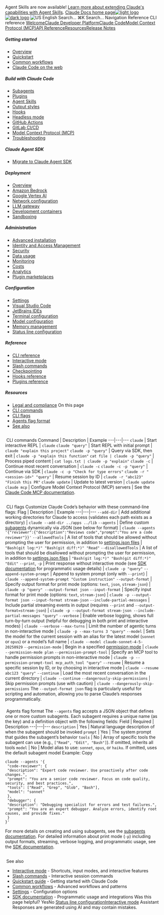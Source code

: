 Agent Skills are now available! [Learn more about extending Claude's capabilities with Agent Skills](/en/docs/agents-and-tools/agent-skills/overview).
[Claude Docs home page![light logo](https://mintcdn.com/anthropic-claude-docs/DcI2Ybid7ZEnFaf0/logo/light.svg?fit=max&auto=format&n=DcI2Ybid7ZEnFaf0&q=85&s=c877c45432515ee69194cb19e9f983a2)![dark logo](https://mintcdn.com/anthropic-claude-docs/DcI2Ybid7ZEnFaf0/logo/dark.svg?fit=max&auto=format&n=DcI2Ybid7ZEnFaf0&q=85&s=f5bb877be0cb3cba86cf6d7c88185216)](/)
![US](https://d3gk2c5xim1je2.cloudfront.net/flags/US.svg)
English
Search...
⌘K
Search...
Navigation
Reference
CLI reference
[Welcome](/en/home)[Claude Developer Platform](/en/docs/intro)[Claude Code](/en/docs/claude-code/overview)[Model Context Protocol (MCP)](/en/docs/mcp)[API Reference](/en/api/messages)[Resources](/en/resources/overview)[Release Notes](/en/release-notes/overview)
##### Getting started
 * [Overview](/en/docs/claude-code/overview)
 * [Quickstart](/en/docs/claude-code/quickstart)
 * [Common workflows](/en/docs/claude-code/common-workflows)
 * [Claude Code on the web](/en/docs/claude-code/claude-code-on-the-web)
##### Build with Claude Code
 * [Subagents](/en/docs/claude-code/sub-agents)
 * [Plugins](/en/docs/claude-code/plugins)
 * [Agent Skills](/en/docs/claude-code/skills)
 * [Output styles](/en/docs/claude-code/output-styles)
 * [Hooks](/en/docs/claude-code/hooks-guide)
 * [Headless mode](/en/docs/claude-code/headless)
 * [GitHub Actions](/en/docs/claude-code/github-actions)
 * [GitLab CI/CD](/en/docs/claude-code/gitlab-ci-cd)
 * [Model Context Protocol (MCP)](/en/docs/claude-code/mcp)
 * [Troubleshooting](/en/docs/claude-code/troubleshooting)
##### Claude Agent SDK
 * [Migrate to Claude Agent SDK](/en/docs/claude-code/sdk/migration-guide)
##### Deployment
 * [Overview](/en/docs/claude-code/third-party-integrations)
 * [Amazon Bedrock](/en/docs/claude-code/amazon-bedrock)
 * [Google Vertex AI](/en/docs/claude-code/google-vertex-ai)
 * [Network configuration](/en/docs/claude-code/network-config)
 * [LLM gateway](/en/docs/claude-code/llm-gateway)
 * [Development containers](/en/docs/claude-code/devcontainer)
 * [Sandboxing](/en/docs/claude-code/sandboxing)
##### Administration
 * [Advanced installation](/en/docs/claude-code/setup)
 * [Identity and Access Management](/en/docs/claude-code/iam)
 * [Security](/en/docs/claude-code/security)
 * [Data usage](/en/docs/claude-code/data-usage)
 * [Monitoring](/en/docs/claude-code/monitoring-usage)
 * [Costs](/en/docs/claude-code/costs)
 * [Analytics](/en/docs/claude-code/analytics)
 * [Plugin marketplaces](/en/docs/claude-code/plugin-marketplaces)
##### Configuration
 * [Settings](/en/docs/claude-code/settings)
 * [Visual Studio Code](/en/docs/claude-code/vs-code)
 * [JetBrains IDEs](/en/docs/claude-code/jetbrains)
 * [Terminal configuration](/en/docs/claude-code/terminal-config)
 * [Model configuration](/en/docs/claude-code/model-config)
 * [Memory management](/en/docs/claude-code/memory)
 * [Status line configuration](/en/docs/claude-code/statusline)
##### Reference
 * [CLI reference](/en/docs/claude-code/cli-reference)
 * [Interactive mode](/en/docs/claude-code/interactive-mode)
 * [Slash commands](/en/docs/claude-code/slash-commands)
 * [Checkpointing](/en/docs/claude-code/checkpointing)
 * [Hooks reference](/en/docs/claude-code/hooks)
 * [Plugins reference](/en/docs/claude-code/plugins-reference)
##### Resources
 * [Legal and compliance](/en/docs/claude-code/legal-and-compliance)
On this page
 * [CLI commands](#cli-commands)
 * [CLI flags](#cli-flags)
 * [Agents flag format](#agents-flag-format)
 * [See also](#see-also)
## 
[​](#cli-commands)
CLI commands
Command | Description | Example 
---|---|--- 
`claude` | Start interactive REPL | `claude` 
`claude "query"` | Start REPL with initial prompt | `claude "explain this project"` 
`claude -p "query"` | Query via SDK, then exit | `claude -p "explain this function"` 
`cat file | claude -p "query"` | Process piped content | `cat logs.txt | claude -p "explain"` 
`claude -c` | Continue most recent conversation | `claude -c` 
`claude -c -p "query"` | Continue via SDK | `claude -c -p "Check for type errors"` 
`claude -r "<session-id>" "query"` | Resume session by ID | `claude -r "abc123" "Finish this PR"` 
`claude update` | Update to latest version | `claude update` 
`claude mcp` | Configure Model Context Protocol (MCP) servers | See the [Claude Code MCP documentation](/en/docs/claude-code/mcp). 
## 
[​](#cli-flags)
CLI flags
Customize Claude Code’s behavior with these command-line flags: Flag | Description | Example 
---|---|--- 
`--add-dir` | Add additional working directories for Claude to access (validates each path exists as a directory) | `claude --add-dir ../apps ../lib` 
`--agents` | Define custom [subagents](/en/docs/claude-code/sub-agents) dynamically via JSON (see below for format) | `claude --agents '{"reviewer":{"description":"Reviews code","prompt":"You are a code reviewer"}}'` 
`--allowedTools` | A list of tools that should be allowed without prompting the user for permission, in addition to [settings.json files](/en/docs/claude-code/settings) | `"Bash(git log:*)" "Bash(git diff:*)" "Read"` 
`--disallowedTools` | A list of tools that should be disallowed without prompting the user for permission, in addition to [settings.json files](/en/docs/claude-code/settings) | `"Bash(git log:*)" "Bash(git diff:*)" "Edit"` 
`--print`, `-p` | Print response without interactive mode (see [SDK documentation](/en/docs/claude-code/sdk) for programmatic usage details) | `claude -p "query"` 
`--append-system-prompt` | Append to system prompt (only with `--print`) | `claude --append-system-prompt "Custom instruction"` 
`--output-format` | Specify output format for print mode (options: `text`, `json`, `stream-json`) | `claude -p "query" --output-format json` 
`--input-format` | Specify input format for print mode (options: `text`, `stream-json`) | `claude -p --output-format json --input-format stream-json` 
`--include-partial-messages` | Include partial streaming events in output (requires `--print` and `--output-format=stream-json`) | `claude -p --output-format stream-json --include-partial-messages "query"` 
`--verbose` | Enable verbose logging, shows full turn-by-turn output (helpful for debugging in both print and interactive modes) | `claude --verbose` 
`--max-turns` | Limit the number of agentic turns in non-interactive mode | `claude -p --max-turns 3 "query"` 
`--model` | Sets the model for the current session with an alias for the latest model (`sonnet` or `opus`) or a model’s full name | `claude --model claude-sonnet-4-5-20250929` 
`--permission-mode` | Begin in a specified [permission mode](iam#permission-modes) | `claude --permission-mode plan` 
`--permission-prompt-tool` | Specify an MCP tool to handle permission prompts in non-interactive mode | `claude -p --permission-prompt-tool mcp_auth_tool "query"` 
`--resume` | Resume a specific session by ID, or by choosing in interactive mode | `claude --resume abc123 "query"` 
`--continue` | Load the most recent conversation in the current directory | `claude --continue` 
`--dangerously-skip-permissions` | Skip permission prompts (use with caution) | `claude --dangerously-skip-permissions` 
The `--output-format json` flag is particularly useful for scripting and automation, allowing you to parse Claude’s responses programmatically.
### 
[​](#agents-flag-format)
Agents flag format
The `--agents` flag accepts a JSON object that defines one or more custom subagents. Each subagent requires a unique name (as the key) and a definition object with the following fields: Field | Required | Description 
---|---|--- 
`description` | Yes | Natural language description of when the subagent should be invoked 
`prompt` | Yes | The system prompt that guides the subagent’s behavior 
`tools` | No | Array of specific tools the subagent can use (e.g., `["Read", "Edit", "Bash"]`). If omitted, inherits all tools 
`model` | No | Model alias to use: `sonnet`, `opus`, or `haiku`. If omitted, uses the default subagent model 
Example:
Copy
```
claude --agents '{
 "code-reviewer": {
 "description": "Expert code reviewer. Use proactively after code changes.",
 "prompt": "You are a senior code reviewer. Focus on code quality, security, and best practices.",
 "tools": ["Read", "Grep", "Glob", "Bash"],
 "model": "sonnet"
 },
 "debugger": {
 "description": "Debugging specialist for errors and test failures.",
 "prompt": "You are an expert debugger. Analyze errors, identify root causes, and provide fixes."
 }
}'
```
For more details on creating and using subagents, see the [subagents documentation](/en/docs/claude-code/sub-agents). For detailed information about print mode (`-p`) including output formats, streaming, verbose logging, and programmatic usage, see the [SDK documentation](/en/docs/claude-code/sdk).
## 
[​](#see-also)
See also
 * [Interactive mode](/en/docs/claude-code/interactive-mode) - Shortcuts, input modes, and interactive features
 * [Slash commands](/en/docs/claude-code/slash-commands) - Interactive session commands
 * [Quickstart guide](/en/docs/claude-code/quickstart) - Getting started with Claude Code
 * [Common workflows](/en/docs/claude-code/common-workflows) - Advanced workflows and patterns
 * [Settings](/en/docs/claude-code/settings) - Configuration options
 * [SDK documentation](/en/docs/claude-code/sdk) - Programmatic usage and integrations
Was this page helpful?
YesNo
[Status line configuration](/en/docs/claude-code/statusline)[Interactive mode](/en/docs/claude-code/interactive-mode)
Assistant
Responses are generated using AI and may contain mistakes.
